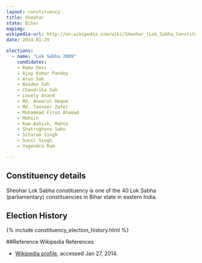 ```yaml
---
layout: constituency
title: Sheohar
state: Bihar
mapimg: 
wikipedia-url: http://en.wikipedia.com/wiki/Sheohar_(Lok_Sabha_Constituency)
date: 2014-01-29

elections: 
  - name: "Lok Sabha 2009"
    candidates: 
    - Rama Devi 
    - Ajay Kumar Pandey 
    - Arun Sah 
    - Basdeo Sah 
    - Chandrika Sah 
    - Lovely Anand 
    - Md. Anwarul Haque 
    - Md. Tanveer Zafer 
    - Mohammad Firoz Ahamad 
    - Mohsin 
    - Ram Ashish, Mahto 
    - Shatrughana Sahu 
    - Sitaram Singh 
    - Sunil Singh 
    - Yogendra Ram 

---
```

## Constituency details
Sheohar Lok Sabha constituency is one of the 40 Lok Sabha (parliamentary) constituencies in Bihar state in eastern India.




## Election History
{% include constituency_election_history.html %}

##Reference
Wikipedia References
- [Wikipedia profile]({{page.profile.wikipedia}}), accessed Jan 27, 2014.

